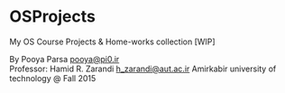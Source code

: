 # OSProjects

My OS Course Projects &amp; Home-works collection [WIP]

By Pooya Parsa <pooya@pi0.ir>  
Professor: Hamid R. Zarandi <h_zarandi@aut.ac.ir>
Amirkabir university of technology @ Fall 2015
